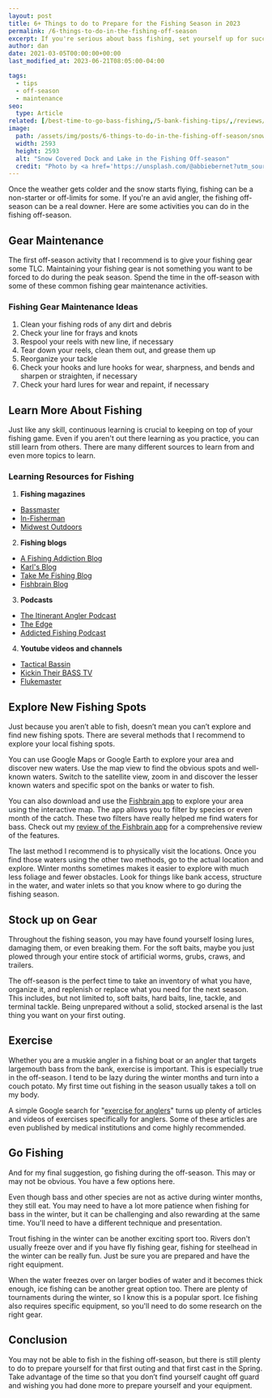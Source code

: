 ```yaml
---
layout: post
title: 6+ Things to do to Prepare for the Fishing Season in 2023
permalink: /6-things-to-do-in-the-fishing-off-season
excerpt: If you're serious about bass fishing, set yourself up for success for the season with this curated list of activities you can do in the off-season.
author: dan
date: 2021-03-05T00:00:00+00:00
last_modified_at: 2023-06-21T08:05:00-04:00

tags:
  - tips
  - off-season
  - maintenance
seo:
  type: Article
related: [/best-time-to-go-bass-fishing,/5-bank-fishing-tips/,/reviews/fishbrain-mobile-app,]
image:
  path: /assets/img/posts/6-things-to-do-in-the-fishing-off-season/snow-covered-dock-and-lake-in-the-fishing-off-season.jpg
  width: 2593
  height: 2593
  alt: "Snow Covered Dock and Lake in the Fishing Off-season"
  credit: "Photo by <a href='https://unsplash.com/@abbiebernet?utm_source=unsplash&utm_medium=referral&utm_content=creditCopyText'>Abbie Bernet</a> on <a href='https://unsplash.com/s/photos/frozen-lake?utm_source=unsplash&utm_medium=referral&utm_content=creditCopyText'>Unsplash</a>"
---
```


Once the weather gets colder and the snow starts flying, fishing can be a non-starter or off-limits for some. If you're an avid angler, the fishing off-season can be a real downer. Here are some activities you can do in the fishing off-season.


## Gear Maintenance

The first off-season activity that I recommend is to give your fishing gear some TLC. Maintaining your fishing gear is not something you want to be forced to do during the peak season. Spend the time in the off-season with some of these common fishing gear maintenance activities.


### Fishing Gear Maintenance Ideas

1. Clean your fishing rods of any dirt and debris
2. Check your line for frays and knots
3. Respool your reels with new line, if necessary
4. Tear down your reels, clean them out, and grease them up
5. Reorganize your tackle
6. Check your hooks and lure hooks for wear, sharpness, and bends and sharpen or straighten, if necessary
7. Check your hard lures for wear and repaint, if necessary


## Learn More About Fishing

Just like any skill, continuous learning is crucial to keeping on top of your fishing game. Even if you aren't out there learning as you practice, you can still learn from others. There are many different sources to learn from and even more topics to learn.


### Learning Resources for Fishing

1. **Fishing magazines**
  - [Bassmaster](https://www.amazon.com/B-A-S-S-Productions-LLC-Bassmaster-Membership/dp/B002PXVZAY?crid=3GVMQCRKKFMVO&keywords=fishing+magazines&qid=1655434094&sprefix=fishing+magazines%2Caps%2C83&sr=8-22&linkCode=ll1&tag=schaeferpro07-20&linkId=45131e233840ab2b4e52bf53ca2fd70a&language=en_US&ref_=as_li_ss_tl)
  - [In-Fisherman](https://www.amazon.com/Outdoor-Sportsman-Group-Integrated-Media/dp/B002PXVZGI?crid=3GVMQCRKKFMVO&keywords=fishing+magazines&qid=1655433846&sprefix=fishing+magazines%2Caps%2C83&sr=8-2&linkCode=ll1&tag=schaeferpro07-20&linkId=9bd9654620bc2bd1f17cfaf6658f4f88&language=en_US&ref_=as_li_ss_tl)
  - [Midwest Outdoors](https://www.amazon.com/Midwest-Outdoors/dp/B00006KNWA?crid=3GVMQCRKKFMVO&keywords=fishing+magazines&qid=1655433931&sprefix=fishing+magazines%2Caps%2C83&sr=8-11&linkCode=ll1&tag=schaeferpro07-20&linkId=c28accfab480c3ebc23f8dc7ea27ff81&language=en_US&ref_=as_li_ss_tl)
2. **Fishing blogs**
  - [A Fishing Addiction Blog](/)
  - [Karl's Blog](https://shopkarls.com/blog/)
  - [Take Me Fishing Blog](https://www.takemefishing.org/blog/)
  - [Fishbrain Blog](https://fishbrain.com/blog)
3. **Podcasts**
  - [The Itinerant Angler Podcast](https://www.itinerantangler.com/blog/podcasts/)
  - [The Edge](https://bassedge.com/podcasts/)
  - [Addicted Fishing Podcast](https://addicted.fishing/pages/addicted-podcasts)
4. **Youtube videos and channels**
  - [Tactical Bassin](https://www.youtube.com/user/tacticalbassin)
  - [Kickin Their BASS TV](https://www.youtube.com/user/KickinTheirBASSTV)
  - [Flukemaster](https://www.youtube.com/user/flukemstr)


## Explore New Fishing Spots

Just because you aren’t able to fish, doesn’t mean you can’t explore and find new fishing spots. There are several methods that I recommend to explore your local fishing spots.

You can use Google Maps or Google Earth to explore your area and discover new waters. Use the map view to find the obvious spots and well-known waters. Switch to the satellite view, zoom in and discover the lesser known waters and specific spot on the banks or water to fish.

You can also download and use the [Fishbrain app](https://www.awin1.com/awclick.php?gid=388184&mid=19294&awinaffid=730047&linkid=2627727&clickref=) to explore your area using the interactive map. The app allows you to filter by species or even month of the catch. These two filters have really helped me find waters for bass. Check out my [review of the Fishbrain app](/reviews/fishbrain-mobile-app) for a comprehensive review of the features.

The last method I recommend is to physically visit the locations. Once you find those waters using the other two methods, go to the actual location and explore. Winter months sometimes makes it easier to explore with much less foliage and fewer obstacles. Look for things like bank access, structure in the water, and water inlets so that you know where to go during the fishing season.


## Stock up on Gear

Throughout the fishing season, you may have found yourself losing lures, damaging them, or even breaking them. For the soft baits, maybe you just plowed through your entire stock of artificial worms, grubs, craws, and trailers.

The off-season is the perfect time to take an inventory of what you have, organize it, and replenish or replace what you need for the next season. This includes, but not limited to, soft baits, hard baits, line, tackle, and terminal tackle. Being unprepared without a solid, stocked arsenal is the last thing you want on your first outing.


## Exercise

Whether you are a muskie angler in a fishing boat or an angler that targets largemouth bass from the bank, exercise is important. This is especially true in the off-season. I tend to be lazy during the winter months and turn into a couch potato. My first time out fishing in the season usually takes a toll on my body.

A simple Google search for "[exercise for anglers](https://www.google.com/search?q=exercise+for+anglers)" turns up plenty of articles and videos of exercises specifically for anglers. Some of these articles are even published by medical institutions and come highly recommended.


## Go Fishing

And for my final suggestion, go fishing during the off-season. This may or may not be obvious. You have a few options here.

Even though bass and other species are not as active during winter months, they still eat. You may need to have a lot more patience when fishing for bass in the winter, but it can be challenging and also rewarding at the same time. You'll need to have a different technique and presentation.

Trout fishing in the winter can be another exciting sport too. Rivers don't usually freeze over and if you have fly fishing gear, fishing for steelhead in the winter can be really fun. Just be sure you are prepared and have the right equipment.

When the water freezes over on larger bodies of water and it becomes thick enough, ice fishing can be another great option too. There are plenty of tournaments during the winter, so I know this is a popular sport. Ice fishing also requires specific equipment, so you'll need to do some research on the right gear.


## Conclusion

You may not be able to fish in the fishing off-season, but there is still plenty to do to prepare yourself for that first outing and that first cast in the Spring. Take advantage of the time so that you don’t find yourself caught off guard and wishing you had done more to prepare yourself and your equipment.